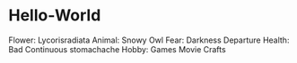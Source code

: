 # Hello-World

Flower: Lycorisradiata
 Animal: Snowy Owl
 Fear: Darkness Departure
 Health: Bad Continuous stomachache
 Hobby: Games Movie Crafts
